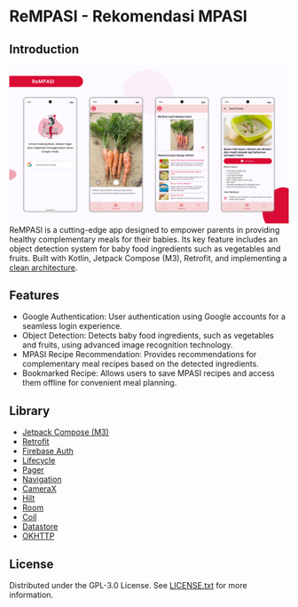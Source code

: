 # ReMPASI - Rekomendasi MPASI

## Introduction

![mockup](local_assets/app-appearance.png)
ReMPASI is a cutting-edge app designed to empower parents in providing healthy complementary meals for their babies. Its key feature includes an object detection system for baby food ingredients such as vegetables and fruits. Built with Kotlin, Jetpack Compose (M3), Retrofit, and implementing a <a href="https://developer.android.com/topic/architecture">clean architecture</a>.

## Features

- Google Authentication: User authentication using Google accounts for a seamless login experience.
- Object Detection: Detects baby food ingredients, such as vegetables and fruits, using advanced image recognition technology.
- MPASI Recipe Recommendation: Provides recommendations for complementary meal recipes based on the detected ingredients.
- Bookmarked Recipe: Allows users to save MPASI recipes and access them offline for convenient meal planning.

## Library

- [Jetpack Compose (M3)](https://developer.android.com/jetpack/androidx/releases/compose-material3)
- [Retrofit](https://square.github.io/retrofit/)
- [Firebase Auth](https://firebase.google.com/docs/auth)
- [Lifecycle](https://developer.android.com/jetpack/androidx/releases/lifecycle)
- [Pager](https://google.github.io/accompanist/pager/)
- [Navigation](https://developer.android.com/jetpack/compose/navigation)
- [CameraX](https://developer.android.com/jetpack/androidx/releases/camera)
- [Hilt](https://developer.android.com/training/dependency-injection/hilt-android)
- [Room](https://developer.android.com/jetpack/androidx/releases/room)
- [Coil](https://coil-kt.github.io/coil/)
- [Datastore](https://developer.android.com/topic/libraries/architecture/datastore)
- [OKHTTP](https://square.github.io/okhttp/)

## License

Distributed under the GPL-3.0 License. See [LICENSE.txt](LICENSE.txt) for more information.
